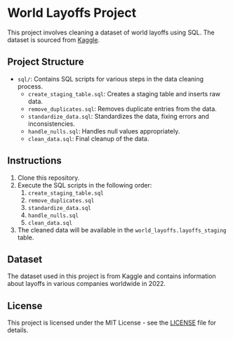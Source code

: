 # World Layoffs Project

This project involves cleaning a dataset of world layoffs using SQL. The dataset is sourced from [Kaggle](https://www.kaggle.com/datasets/swaptr/layoffs-2022).

## Project Structure

- `sql/`: Contains SQL scripts for various steps in the data cleaning process.
  - `create_staging_table.sql`: Creates a staging table and inserts raw data.
  - `remove_duplicates.sql`: Removes duplicate entries from the data.
  - `standardize_data.sql`: Standardizes the data, fixing errors and inconsistencies.
  - `handle_nulls.sql`: Handles null values appropriately.
  - `clean_data.sql`: Final cleanup of the data.

## Instructions

1. Clone this repository.
2. Execute the SQL scripts in the following order:
   1. `create_staging_table.sql`
   2. `remove_duplicates.sql`
   3. `standardize_data.sql`
   4. `handle_nulls.sql`
   5. `clean_data.sql`
3. The cleaned data will be available in the `world_layoffs.layoffs_staging` table.

## Dataset

The dataset used in this project is from Kaggle and contains information about layoffs in various companies worldwide in 2022.

## License

This project is licensed under the MIT License - see the [LICENSE](LICENSE) file for details.
